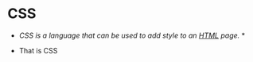 # CSS

* *CSS is a language that can be used to add style to an [HTML](/wiki/HTML) page.* *

- That is CSS